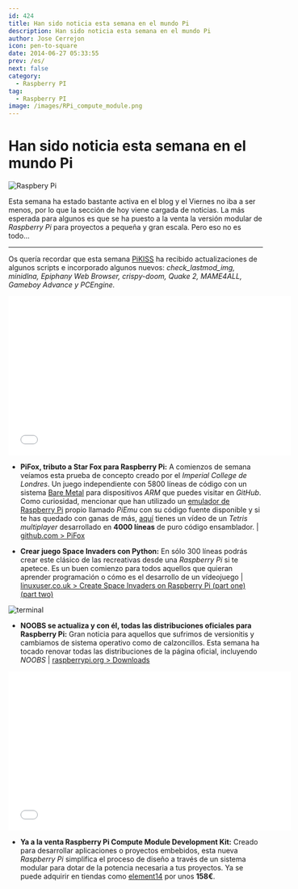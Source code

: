 ```yaml
---
id: 424
title: Han sido noticia esta semana en el mundo Pi
description: Han sido noticia esta semana en el mundo Pi
author: Jose Cerrejon
icon: pen-to-square
date: 2014-06-27 05:33:55
prev: /es/
next: false
category:
  - Raspberry PI
tag:
  - Raspberry PI
image: /images/RPi_compute_module.png
---
```


# Han sido noticia esta semana en el mundo Pi

![Raspbery Pi](/images/RPi_compute_module.png)

Esta semana ha estado bastante activa en el blog y el Viernes no iba a ser menos, por lo que la sección de hoy viene cargada de noticias. La más esperada para algunos es que se ha puesto a la venta la versión modular de *Raspberry Pi* para proyectos a pequeña y gran escala. Pero eso no es todo...

- - -
Os quería recordar que esta semana  [PiKISS](https://github.com/jmcerrejon/PiKISS) ha recibido actualizaciones de algunos scripts e incorporado algunos nuevos: *check_lastmod_img, minidlna, Epiphany Web Browser, crispy-doom, Quake 2, MAME4ALL, Gameboy Advance y PCEngine.*
 
<iframe width="560" height="315" src="//www.youtube.com/embed/-5n9IxSQH1M" frameborder="0" allowfullscreen></iframe>

* **PiFox, tributo a Star Fox para Raspberry Pi:** A comienzos de semana veíamos esta prueba de concepto creado por el *Imperial College de Londres*. Un juego independiente con 5800 líneas de código con un sistema [Bare Metal](http://www.techopedia.com/definition/16810/bare-metal-environment) para dispositivos *ARM* que puedes visitar en *GitHub*. Como curiosidad, mencionar que han utilizado un [emulador de Raspberry Pi](https://github.com/ICTeam28/PiEmu) propio llamado *PiEmu* con su código fuente disponible y si te has quedado con ganas de más, [aquí](https://www.youtube.com/watch?v=hTqKRdcKZ9k) tienes un vídeo de un *Tetris multiplayer* desarrollado en **4000 líneas** de puro código ensamblador.  | [github.com > PiFox](https://github.com/ICTeam28/PiFox)

* **Crear juego Space Invaders con Python:** En sólo 300 líneas podrás crear este clásico de las recreativas desde una *Raspberry Pi* si te apetece. Es un buen comienzo para todos aquellos que quieran aprender programación o cómo es el desarrollo de un vídeojuego  | [linuxuser.co.uk > Create Space Invaders on Raspberry Pi (part one) ](http://www.linuxuser.co.uk/tutorials/create-space-invaders-on-raspberry-pi-part-one) [(part two)](http://www.linuxuser.co.uk/tutorials/create-space-invaders-on-raspberry-pi-part-two)

![terminal](/images/2014/06/imgUpdated.png)

* **NOOBS se actualiza y con él, todas las distribuciones oficiales para Raspberry Pi:** Gran noticia para aquellos que sufrimos de versionitis y cambiamos de sistema operativo como de calzoncillos. Esta semana ha tocado renovar todas las distribuciones de la página oficial, incluyendo *NOOBS* | [raspberrypi.org > Downloads](http://www.raspberrypi.org/downloads/)

<iframe width="560" height="315" src="//www.youtube.com/embed/V7VlG1l7cMo" frameborder="0" allowfullscreen></iframe>

* **Ya a la venta Raspberry Pi Compute Module Development Kit:** Creado para desarrollar aplicaciones  o proyectos embebidos, esta nueva *Raspberry Pi* simplifica el proceso de diseño a través de un sistema modular para dotar de la potencia necesaria a tus proyectos. Ya se puede adquirir en tiendas como [element14](http://www.element14.com/community/docs/DOC-67398?ICID=picompute-module-learn) por unos **158€**.